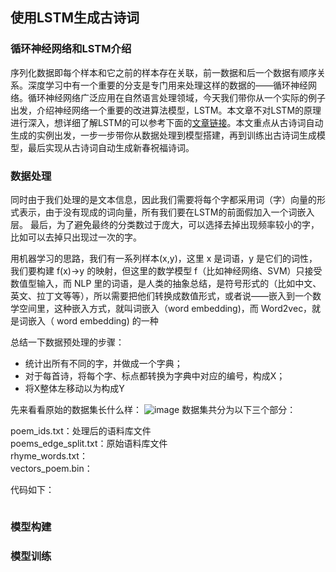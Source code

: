 
## 使用LSTM生成古诗词
### 循环神经网络和LSTM介绍
序列化数据即每个样本和它之前的样本存在关联，前一数据和后一个数据有顺序关系。深度学习中有一个重要的分支是专门用来处理这样的数据的——循环神经网络。循环神经网络广泛应用在自然语言处理领域，今天我们带你从一个实际的例子出发，介绍神经网络一个重要的改进算法模型，LSTM。本文章不对LSTM的原理进行深入，想详细了解LSTM的可以参考下面的[文章链接](https://www.jianshu.com/p/9dc9f41f0b29)。本文重点从古诗词自动生成的实例出发，一步一步带你从数据处理到模型搭建，再到训练出古诗词生成模型，最后实现从古诗词自动生成新春祝福诗词。

### 数据处理
同时由于我们处理的是文本信息，因此我们需要将每个字都采用词（字）向量的形式表示，由于没有现成的词向量，所有我们要在LSTM的前面假加入一个词嵌入层。
最后，为了避免最终的分类数过于庞大，可以选择去掉出现频率较小的字，比如可以去掉只出现过一次的字。

用机器学习的思路，我们有一系列样本(x,y)，这里 x 是词语，y 是它们的词性，我们要构建 f(x)->y 的映射，但这里的数学模型 f（比如神经网络、SVM）只接受数值型输入，而 NLP 里的词语，是人类的抽象总结，是符号形式的（比如中文、英文、拉丁文等等），所以需要把他们转换成数值形式，或者说——嵌入到一个数学空间里，这种嵌入方式，就叫词嵌入（word embedding)，而 Word2vec，就是词嵌入（ word embedding) 的一种

总结一下数据预处理的步骤：
- 统计出所有不同的字，并做成一个字典；
- 对于每首诗，将每个字、标点都转换为字典中对应的编号，构成X；
- 将X整体左移动以为构成Y

先来看看原始的数据集长什么样：
![image](https://user-images.githubusercontent.com/43362551/51824023-221ea180-231c-11e9-8577-6595844d752f.png)
数据集共分为以下三个部分：

poem_ids.txt：处理后的语料库文件  
poems_edge_split.txt：原始语料库文件  
rhyme_words.txt：  
vectors_poem.bin：  

代码如下：
``` python

```

### 模型构建

### 模型训练

